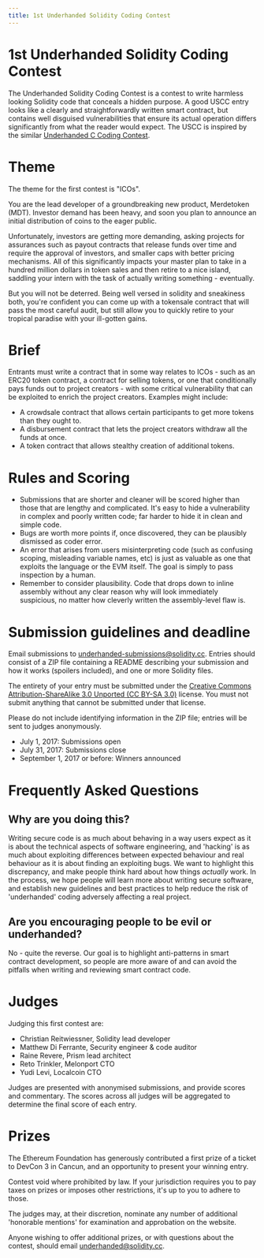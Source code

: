 ```yaml
---
title: 1st Underhanded Solidity Coding Contest
---
```

# 1st Underhanded Solidity Coding Contest

The Underhanded Solidity Coding Contest is a contest to write harmless looking Solidity code that conceals a hidden purpose. A good USCC entry looks like a clearly and straightforwardly written smart contract, but contains well disguised vulnerabilities that ensure its actual operation differs significantly from what the reader would expect. The USCC is inspired by the similar [Underhanded C Coding Contest](http://www.underhanded-c.org/).

# Theme

The theme for the first contest is "ICOs".

You are the lead developer of a groundbreaking new product, Merdetoken (MDT). Investor demand has been heavy, and soon you plan to announce an initial distribution of coins to the eager public.

Unfortunately, investors are getting more demanding, asking projects for assurances such as payout contracts that release funds over time and require the approval of investors, and smaller caps with better pricing mechanisms. All of this significantly impacts your master plan to take in a hundred million dollars in token sales and then retire to a nice island, saddling your intern with the task of actually writing something - eventually.

But you will not be deterred. Being well versed in solidity and sneakiness both, you're confident you can come up with a tokensale contract that will pass the most careful audit, but still allow you to quickly retire to your tropical paradise with your ill-gotten gains.

# Brief

Entrants must write a contract that in some way relates to ICOs - such as an ERC20 token contract, a contract for selling tokens, or one that conditionally pays funds out to project creators - with some critical vulnerability that can be exploited to enrich the project creators. Examples might include:

 - A crowdsale contract that allows certain participants to get more tokens than they ought to.
 - A disbursement contract that lets the project creators withdraw all the funds at once.
 - A token contract that allows stealthy creation of additional tokens.

# Rules and Scoring

 - Submissions that are shorter and cleaner will be scored higher than those that are lengthy and complicated. It's easy to hide a vulnerability in complex and poorly written code; far harder to hide it in clean and simple code.
 - Bugs are worth more points if, once discovered, they can be plausibly dismissed as coder error.
 - An error that arises from users misinterpreting code (such as confusing scoping, misleading variable names, etc) is just as valuable as one that exploits the language or the EVM itself. The goal is simply to pass inspection by a human.
 - Remember to consider plausibility. Code that drops down to inline assembly without any clear reason why will look immediately suspicious, no matter how cleverly written the assembly-level flaw is.

# Submission guidelines and deadline

Email submissions to underhanded-submissions@solidity.cc. Entries should consist of a ZIP file containing a README describing your submission and how it works (spoilers included), and one or more Solidity files.

The entirety of your entry must be submitted under the [Creative Commons Attribution-ShareAlike 3.0 Unported (CC BY-SA 3.0)](http://creativecommons.org/licenses/by-sa/3.0/) license. You must not submit anything that cannot be submitted under that license.

Please do not include identifying information in the ZIP file; entries will be sent to judges anonymously.

 - July 1, 2017: Submissions open
 - July 31, 2017: Submissions close
 - September 1, 2017 or before: Winners announced

# Frequently Asked Questions

## Why are you doing this?

Writing secure code is as much about behaving in a way users expect as it is about the technical aspects of software engineering, and 'hacking' is as much about exploiting differences between expected behaviour and real behaviour as it is about finding an exploiting bugs. We want to highlight this discrepancy, and make people think hard about how things _actually_ work. In the process, we hope people will learn more about writing secure software, and establish new guidelines and best practices to help reduce the risk of 'underhanded' coding adversely affecting a real project.

## Are you encouraging people to be evil or underhanded?

No - quite the reverse. Our goal is to highlight anti-patterns in smart contract development, so people are more aware of and can avoid the pitfalls when writing and reviewing smart contract code.

# Judges

Judging this first contest are:

 - Christian Reitwiessner, Solidity lead developer
 - Matthew Di Ferrante, Security engineer & code auditor
 - Raine Revere, Prism lead architect
 - Reto Trinkler, Melonport CTO
 - Yudi Levi, Localcoin CTO

Judges are presented with anonymised submissions, and provide scores and commentary. The scores across all judges will be aggregated to determine the final score of each entry.

# Prizes

The Ethereum Foundation has generously contributed a first prize of a ticket to DevCon 3 in Cancun, and an opportunity to present your winning entry.

Contest void where prohibited by law. If your jurisdiction requires you to pay taxes on prizes or imposes other restrictions, it's up to you to adhere to those.

The judges may, at their discretion, nominate any number of additional 'honorable mentions' for examination and approbation on the website.

Anyone wishing to offer additional prizes, or with questions about the contest, should email underhanded@solidity.cc.
